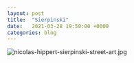 ```yaml
---
layout: post
title:  "Sierpinski"
date:   2021-03-28 19:50:00 +0000
categories: blog
---
```



![nicolas-hippert-sierpinski-street-art.jpg]()
